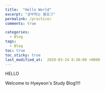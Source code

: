 ```yaml
---
title:  "Hello World"
excerpt: "공부하는 블로그"
permalink: /practice/
comments: true

categories:
  - Blog
tags: 
  - Blog
toc: true
toc_sticky: true
last_modified_at:  2020-03-24 8:30:00 +0000
---
```


HELLO 

Welcome to Hyeyeon's Study Blog!!!!
